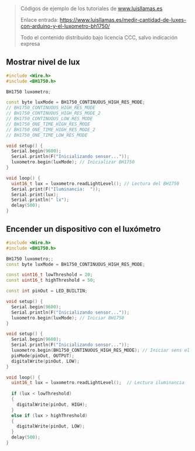 > Códigos de ejemplo de los tutoriales de www.luisllamas.es
>
> Enlace entrada: https://www.luisllamas.es/medir-cantidad-de-luxes-con-arduino-y-el-luxometro-bh1750/
>
> Todo el contenido distribuido bajo licencia CCC, salvo indicación expresa

## Mostrar nivel de lux
```cpp
#include <Wire.h>
#include <BH1750.h>

BH1750 luxometro;

const byte luxMode = BH1750_CONTINUOUS_HIGH_RES_MODE;
// BH1750_CONTINUOUS_HIGH_RES_MODE
// BH1750_CONTINUOUS_HIGH_RES_MODE_2
// BH1750_CONTINUOUS_LOW_RES_MODE
// BH1750_ONE_TIME_HIGH_RES_MODE
// BH1750_ONE_TIME_HIGH_RES_MODE_2
// BH1750_ONE_TIME_LOW_RES_MODE

void setup() {
  Serial.begin(9600);
  Serial.println(F("Inicializando sensor..."));
  luxometro.begin(luxMode); // Inicializar BH1750
}

void loop() {
  uint16_t lux = luxometro.readLightLevel(); // Lectura del BH1750
  Serial.print(F("Iluminancia:  "));
  Serial.print(lux);
  Serial.println(" lx");
  delay(500);
}
```


## Encender un dispositivo con el luxómetro
```cpp
#include <Wire.h>
#include <BH1750.h>

BH1750 luxometro;;
const byte luxMode = BH1750_CONTINUOUS_HIGH_RES_MODE;

const uint16_t lowThreshold = 20;
const uint16_t highThreshold = 50;

const int pinOut = LED_BUILTIN;

void setup() {
  Serial.begin(9600);
  Serial.println(F("Inicializando sensor..."));
  luxometro.begin(luxMode); // Iniciar BH1750
}

void setup() {
  Serial.begin(9600);
  Serial.println(F("Inicializando sensor..."));
  luxometro.begin(BH1750_CONTINUOUS_HIGH_RES_MODE); // Iniciar sens el sensor
  pinMode(pinOut, OUTPUT);
  digitalWrite(pinOut, LOW);
}

void loop() {
  uint16_t lux = luxometro.readLightLevel();  // Lectura iluminancia
  
  if (lux < lowThreshold)
  {
    digitalWrite(pinOut, HIGH);
  }
  else if (lux > highThreshold)
  {
    digitalWrite(pinOut, LOW);
  }
  delay(500);
}
```


